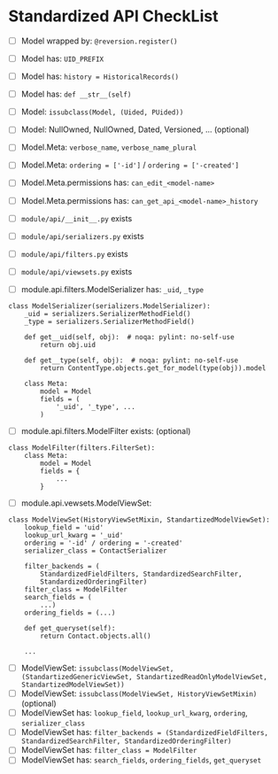 # Standardized API CheckList #

 - [ ] Model wrapped by: `@reversion.register()`
 - [ ] Model has: `UID_PREFIX`
 - [ ] Model has: `history = HistoricalRecords()`
 - [ ] Model has: `def __str__(self)`
 - [ ] Model: `issubclass(Model, (Uided, PUided))`
 - [ ] Model: NullOwned, NullOwned, Dated, Versioned, ... (optional)
 - [ ] Model.Meta: `verbose_name`, `verbose_name_plural`
 - [ ] Model.Meta: `ordering = ['-id']` / `ordering = ['-created']`
 - [ ] Model.Meta.permissions has: `can_edit_<model-name>`
 - [ ] Model.Meta.permissions has: `can_get_api_<model-name>_history`

 - [ ] `module/api/__init__.py` exists
 - [ ] `module/api/serializers.py` exists
 - [ ] `module/api/filters.py` exists
 - [ ] `module/api/viewsets.py` exists

 - [ ] module.api.filters.ModelSerializer has: `_uid`, `_type`

```
class ModelSerializer(serializers.ModelSerializer):
    _uid = serializers.SerializerMethodField()
    _type = serializers.SerializerMethodField()

    def get__uid(self, obj):  # noqa: pylint: no-self-use
        return obj.uid

    def get__type(self, obj):  # noqa: pylint: no-self-use
        return ContentType.objects.get_for_model(type(obj)).model

    class Meta:
        model = Model
        fields = (
            '_uid', '_type', ...
        )
```

 - [ ] module.api.filters.ModelFilter exists: (optional)

```
class ModelFilter(filters.FilterSet):
    class Meta:
        model = Model
        fields = {
            ...
        }
```

 - [ ] module.api.vewsets.ModelViewSet:

```
class ModelViewSet(HistoryViewSetMixin, StandartizedModelViewSet):
    lookup_field = 'uid'
    lookup_url_kwarg = '_uid'
    ordering = '-id' / ordering = '-created'
    serializer_class = ContactSerializer

    filter_backends = (
        StandardizedFieldFilters, StandardizedSearchFilter,
        StandardizedOrderingFilter)
    filter_class = ModelFilter
    search_fields = (
        ...)
    ordering_fields = (...)

    def get_queryset(self):
        return Contact.objects.all()

    ...
```

 - [ ] ModelViewSet: `issubclass(ModelViewSet, (StandartizedGenericViewSet, StandartizedReadOnlyModelViewSet, StandartizedModelViewSet))`
 - [ ] ModelViewSet: `issubclass(ModelViewSet, HistoryViewSetMixin)` (optional)
 - [ ] ModelViewSet has: `lookup_field`, `lookup_url_kwarg`, `ordering`, `serializer_class`
 - [ ] ModelViewSet has: `filter_backends = (StandardizedFieldFilters, StandardizedSearchFilter, StandardizedOrderingFilter)`
 - [ ] ModelViewSet has: `filter_class = ModelFilter`
 - [ ] ModelViewSet has: `search_fields`, `ordering_fields`, `get_queryset`

